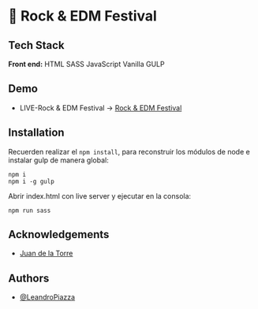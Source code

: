 
# 🎵 Rock & EDM Festival

## Tech Stack

**Front end:** HTML SASS JavaScript Vanilla GULP 

## Demo 

- LIVE-Rock & EDM Festival -> [Rock & EDM Festival](https://festivalmusica-by-lean98.netlify.app/)

## Installation

Recuerden realizar el ```npm install```, para reconstruir los módulos de node e instalar gulp de manera global:
```bas
npm i
npm i -g gulp
```

Abrir index.html con live server y ejecutar en la consola:

```bas
npm run sass
```
## Acknowledgements

 - [Juan de la Torre](https://codigoconjuan.com/)


## Authors

- [@LeandroPiazza](https://www.github.com/Lean-98)
